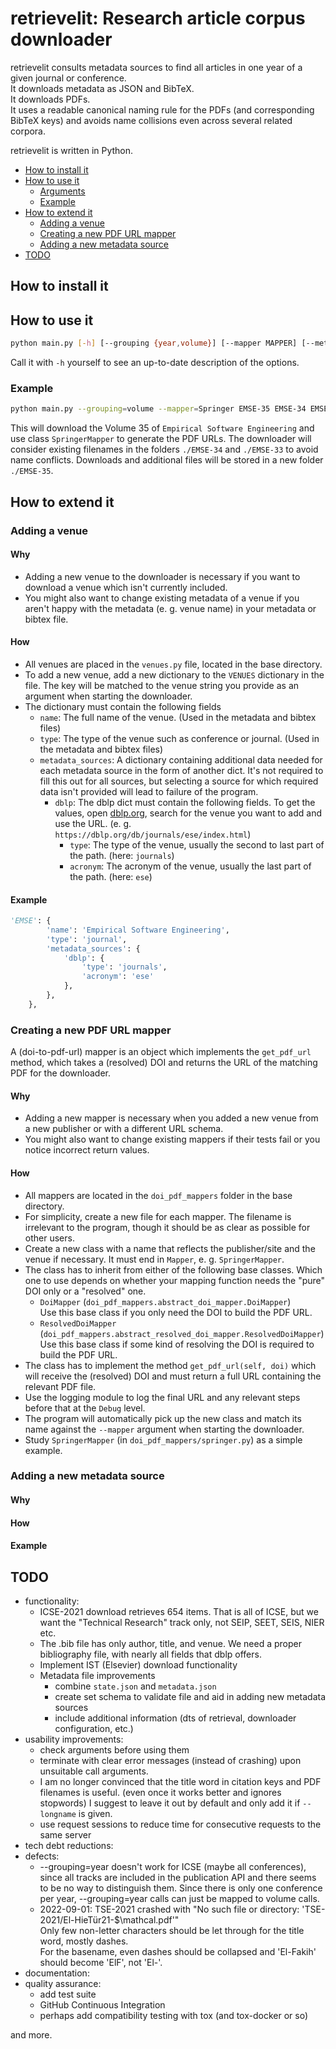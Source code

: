 # retrievelit: Research article corpus downloader

retrievelit consults metadata sources to find all articles in one year of a given journal or conference.  
It downloads metadata as JSON and BibTeX.  
It downloads PDFs.  
It uses a readable canonical naming rule for the PDFs (and corresponding BibTeX keys)
and avoids name collisions even across several related corpora.  

retrievelit is written in Python.

- [How to install it](#how-to-install-it)
- [How to use it](#how-to-use-it)
  - [Arguments](#arguments)
  - [Example](#example)
- [How to extend it](#how-to-extend-it)
  - [Adding a venue](#adding-a-venue)
  - [Creating a new PDF URL mapper](#creating-a-new-pdf-url-mapper)
  - [Adding a new metadata source](#adding-a-new-metadata-source)
- [TODO](#todo)

## How to install it

## How to use it
```bash
python main.py [-h] [--grouping {year,volume}] [--mapper MAPPER] [--metadata {dblp,crossref}] [--ieeecs] target [existing_folders ...]
```
Call it with `-h` yourself to see an up-to-date description of the options.

### Example
```bash
python main.py --grouping=volume --mapper=Springer EMSE-35 EMSE-34 EMSE-33
```
This will download the Volume 35 of `Empirical Software Engineering` and use class `SpringerMapper` to generate the PDF URLs.
The downloader will consider existing filenames in the folders `./EMSE-34` and `./EMSE-33` to avoid name conflicts. 
Downloads and additional files will be stored in a new folder `./EMSE-35`.

## How to extend it

### Adding a venue
#### Why
- Adding a new venue to the downloader is necessary if you want to download a venue which isn't currently included.
- You might also want to change existing metadata of a venue if you aren't happy with the metadata (e. g. venue name) in your metadata or bibtex file.
#### How
- All venues are placed in the `venues.py` file, located in the base directory.
- To add a new venue, add a new dictionary to the `VENUES` dictionary in the file. The key will be matched to the venue string you provide as an argument when starting the downloader.
- The dictionary must contain the following fields
  - `name`: The full name of the venue. (Used in the metadata and bibtex files)
  - `type`: The type of the venue such as conference or journal. (Used in the metadata and bibtex files)
  - `metadata_sources`: A dictionary containing additional data needed for each metadata source in the form of another dict. It's not required to fill this out for all sources, but selecting a source for which required data isn't provided will lead to failure of the program.
    - `dblp`: The dblp dict must contain the following fields. To get the values, open [dblp.org](https://dblp.org), search for the venue you want to add and use the URL. (e. g. `https://dblp.org/db/journals/ese/index.html`)
      - `type`: The type of the venue, usually the second to last part of the path. (here: `journals`)
      - `acronym`: The acronym of the venue, usually the last part of the path. (here: `ese`)
#### Example
```python
'EMSE': {
        'name': 'Empirical Software Engineering',
        'type': 'journal',
        'metadata_sources': {
            'dblp': {
                'type': 'journals',
                'acronym': 'ese'
            },
        },
    },
```

### Creating a new PDF URL mapper
A (doi-to-pdf-url) mapper is an object which implements the `get_pdf_url` method, which takes a (resolved) DOI and returns the URL of the matching PDF for the downloader.
#### Why
- Adding a new mapper is necessary when you added a new venue from a new publisher or with a different URL schema.
- You might also want to change existing mappers if their tests fail or you notice incorrect return values.
#### How
- All mappers are located in the `doi_pdf_mappers` folder in the base directory.
- For simplicity, create a new file for each mapper. The filename is irrelevant to the program, though it should be as clear as possible for other users.
- Create a new class with a name that reflects the publisher/site and the venue if necessary.
  It must end in `Mapper`, e. g. `SpringerMapper`.
- The class has to inherit from either of the following base classes. 
  Which one to use depends on whether your mapping function needs the "pure" DOI only or a "resolved" one.
  - `DoiMapper` (`doi_pdf_mappers.abstract_doi_mapper.DoiMapper`)  
    Use this base class if you only need the DOI to build the PDF URL.
  - `ResolvedDoiMapper` (`doi_pdf_mappers.abstract_resolved_doi_mapper.ResolvedDoiMapper`)  
    Use this base class if some kind of resolving the DOI is required to build the PDF URL.
- The class has to implement the method `get_pdf_url(self, doi)` which will receive the (resolved) DOI and must return a full URL containing the relevant PDF file.
- Use the logging module to log the final URL and any relevant steps before that at the `Debug` level.
- The program will automatically pick up the new class and match its name against the `--mapper` argument when starting the downloader.
- Study `SpringerMapper` (in `doi_pdf_mappers/springer.py`) as a simple example.

### Adding a new metadata source
#### Why
#### How
#### Example

## TODO
- functionality:
  - ICSE-2021 download retrieves 654 items. That is all of ICSE, but we want the "Technical Research" track only,
    not SEIP, SEET, SEIS, NIER etc.
  - The .bib file has only author, title, and venue. We need a proper bibliography file, with nearly all
    fields that dblp offers.
  - Implement IST (Elsevier) download functionality
  - Metadata file improvements
    - combine `state.json` and `metadata.json`
    - create set schema to validate file and aid in adding new metadata sources
    - include additional information (dts of retrieval, downloader configuration, etc.)
- usability improvements:
  - check arguments before using them
  - terminate with clear error messages (instead of crashing) upon unsuitable call arguments. 
  - I am no longer convinced that the title word in citation keys and PDF filenames is useful.
    (even once it works better and ignores stopwords)
    I suggest to leave it out by default and only add it if `--longname` is given.
  - use request sessions to reduce time for consecutive requests to the same server
- tech debt reductions:
- defects:
  - --grouping=year doesn't work for ICSE (maybe all conferences), since all tracks are included in the publication API and there seems to be no way to distinguish them.
    Since there is only one conference per year, --grouping=year calls can just be mapped to volume calls.
  - 2022-09-01: TSE-2021 crashed with "No such file or directory: 'TSE-2021/El-HieTür21-$\\mathcal.pdf'"  
    Only few non-letter characters should be let through for the title word, mostly dashes.  
    For the basename, even dashes should be collapsed and 'El-Fakih' should become 'ElF', not 'El-'.
- documentation:
- quality assurance:
  - add test suite
  - GitHub Continuous Integration
  - perhaps add compatibility testing with tox (and tox-docker or so)  

and more.

